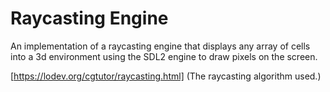 # Raycasting Engine

An implementation of a raycasting engine that displays any array of cells into a 3d environment using the SDL2 engine to draw pixels on the screen.

[https://lodev.org/cgtutor/raycasting.html] (The raycasting algorithm used.)
